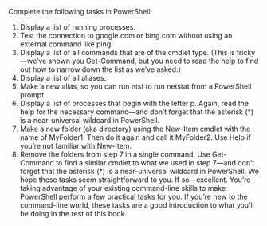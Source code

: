 Complete the following tasks in PowerShell:
1.	Display a list of running processes.
2.	Test the connection to google.com or bing.com without using an external command like ping.
3.	Display a list of all commands that are of the cmdlet type. (This is tricky—we’ve shown you Get-Command, but you need to read the help to find out how to narrow down the list as we’ve asked.)
4.	Display a list of all aliases.
5.	Make a new alias, so you can run ntst to run netstat from a PowerShell prompt.
6.	Display a list of processes that begin with the letter p. Again, read the help for the necessary command—and don’t forget that the asterisk (*) is a near-universal wildcard in PowerShell.
7.	Make a new folder (aka directory) using the New-Item cmdlet with the name of MyFolder1. Then do it again and call it MyFolder2. Use Help if you’re not familiar with New-Item.
8.	Remove the folders from step 7 in a single command. Use Get-Command to find a similar cmdlet to what we used in step 7—and don’t forget that the asterisk (*) is a near-universal wildcard in PowerShell.
We hope these tasks seem straightforward to you. If so—excellent. You’re taking advantage of your existing command-line skills to make PowerShell perform a few practical tasks for you. If you’re new to the command-line world, these tasks are a good introduction to what you’ll be doing in the rest of this book.
